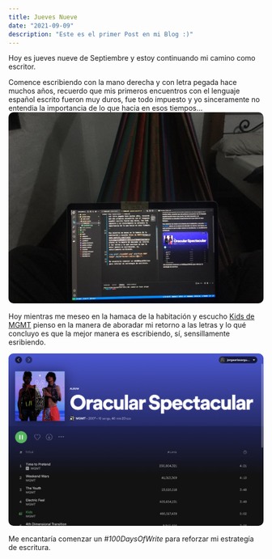 ```yaml
---
title: Jueves Nueve 
date: "2021-09-09" 
description: "Este es el primer Post en mi Blog :)"
---
```

<!-- date: año-mes-día -->

Hoy es jueves nueve de Septiembre y estoy continuando mi camino como escritor.

Comence escribiendo con la mano derecha y con letra pegada hace muchos años, recuerdo que mis primeros encuentros con el lenguaje español escrito fueron muy duros, fue todo impuesto y yo sinceramente no entendia la importancia de lo que hacia en esos tiempos...
<img src="./fotoEscritura.jpeg" alt="Write time Image" style="border-radius:10px;">

Hoy mientras me meseo en la hamaca de la habitación y escucho [Kids de MGMT](https://open.spotify.com/track/1jJci4qxiYcOHhQR247rEU?si=e72648f27b5f4671) pienso en la manera de aboradar mi retorno a las letras y lo qué concluyo es que la mejor manera es escribiendo, sí, sensillamente esribiendo.

<img src="./kidsMGMT.png" alt="Kids MGMT Image" style="border-radius:10px;">

Me encantaría comenzar un *#100DaysOfWrite* para reforzar mi estrategía de escritura.